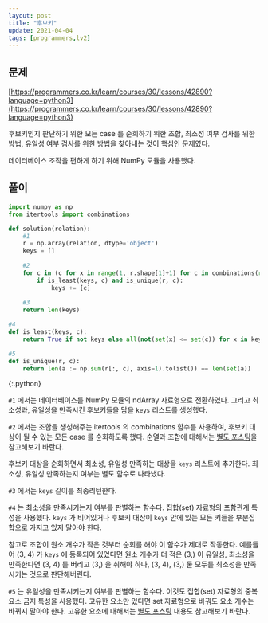 ```yaml
---
layout: post
title: "후보키"
update: 2021-04-04
tags: [programmers,lv2]
---
```


## 문제

[https://programmers.co.kr/learn/courses/30/lessons/42890?language=python3](https://programmers.co.kr/learn/courses/30/lessons/42890?language=python3)

후보키인지 판단하기 위한 모든 case 를 순회하기 위한 조합, 최소성 여부 검사를 위한 방법, 유일성 여부 검사를 위한 방법을 찾아내는 것이 핵심인 문제였다.

데이터베이스 조작을 편하게 하기 위해 NumPy 모듈을 사용했다.

## 풀이

```py
import numpy as np
from itertools import combinations

def solution(relation):
    #1
    r = np.array(relation, dtype='object')
    keys = []
    
    #2
    for c in (c for x in range(1, r.shape[1]+1) for c in combinations(range(r.shape[1]), x)):
        if is_least(keys, c) and is_unique(r, c):
            keys += [c]
            
    #3
    return len(keys)

#4
def is_least(keys, c):
    return True if not keys else all(not(set(x) <= set(c)) for x in keys)

#5
def is_unique(r, c):
    return len(a := np.sum(r[:, c], axis=1).tolist()) == len(set(a))
```
{:.python}

`#1` 에서는 데이터베이스를 NumPy 모듈의 ndArray 자료형으로 전환하였다. 그리고 최소성과, 유일성을 만족시킨 후보키들을 담을 `keys` 리스트를 생성했다.

`#2` 에서는 조합을 생성해주는 itertools 의 combinations 함수를 사용하여, 후보키 대상이 될 수 있는 모든 case 를 순회하도록 했다. 순열과 조합에 대해서는 [별도 포스팅](/post/permutations-and-combinations)을 참고해보기 바란다.

후보키 대상을 순회하면서 최소성, 유일성 만족하는 대상을 `keys` 리스트에 추가한다. 최소성, 유일성 만족하는지 여부는 별도 함수로 나타냈다.

`#3` 에서는 `keys` 길이를 최종리턴한다.

`#4` 는 최소성을 만족시키는지 여부를 판별하는 함수다. 집합(set) 자료형의 포함관계 특성을 사용했다. `keys` 가 비어있거나 후보키 대상이 `keys` 안에 있는 모든 키들을 부분집합으로 가지고 있지 말아야 한다.

참고로 조합이 원소 개수가 작은 것부터 순회를 해야 이 함수가 제대로 작동한다. 예를들어 (3, 4) 가 `keys` 에 등록되어 있었다면 원소 개수가 더 적은 (3,) 이 유일성, 최소성을 만족한다면 (3, 4) 를 버리고 (3,) 을 취해야 하나, (3, 4), (3,) 둘 모두를 최소성을 만족시키는 것으로 판단해버린다.

`#5` 는 유일성을 만족시키는지 여부를 판별하는 함수다. 이것도 집합(set) 자료형의 중복요소 금지 특성을 사용했다. 고유한 요소만 있다면 set 자료형으로 바꿔도 요소 개수는 바뀌지 말아야 한다. 고유한 요소에 대해서는 [별도 포스팅](/post/leave-unique-elements-preserving-order) 내용도 참고해보기 바란다.